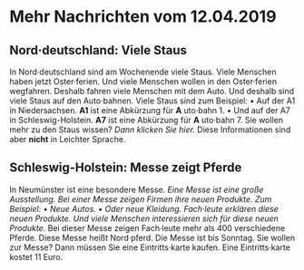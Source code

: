 # Mehr Nachrichten vom 12.04.2019


## Nord·deutschland: Viele Staus
In Nord·deutschland sind am Wochenende viele Staus. Viele Menschen haben jetzt Oster·ferien. Und viele Menschen wollen in den Oster·ferien wegfahren. Deshalb fahren viele Menschen mit dem Auto. Und deshalb sind viele Staus auf den Auto·bahnen. Viele Staus sind zum Beispiel: • Auf der A1 in Niedersachsen. 
**A1** ist eine Abkürzung für **A** uto·bahn 1. • Und auf der A7 in Schleswig-Holstein. 
**A7** ist eine Abkürzung für **A** uto·bahn 7. Sie wollen mehr zu den Staus wissen?  *Dann klicken Sie hier.*  Diese Informationen sind aber **nicht** in Leichter Sprache. 

## Schleswig-Holstein: Messe zeigt Pferde
In Neumünster ist eine besondere Messe. 
*Eine Messe ist eine große Ausstellung.* 
*Bei einer Messe zeigen Firmen ihre neuen Produkte.* *Zum Beispiel:* *• Neue Autos.* 
*• Oder neue Kleidung.* 
*Fach·leute erklären diese neuen Produkte.* 
*Und viele Menschen interessieren sich für diese neuen Produkte.* Bei dieser Messe zeigen Fach·leute mehr als 400 verschiedene Pferde. Diese Messe heißt Nord·pferd. Die Messe ist bis Sonntag. Sie wollen zur Messe? Dann müssen Sie eine Eintritts·karte kaufen. Eine Eintritts·karte kostet 11 Euro. 
